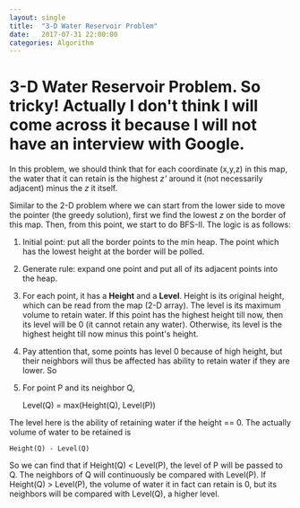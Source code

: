 ```yaml
---
layout: single
title:  "3-D Water Reservoir Problem"
date:   2017-07-31 22:00:00
categories: Algorithm
---
```


# 3-D Water Reservoir Problem. So tricky! Actually I don't think I will come across it because I will not have an interview with Google.

In this problem, we should think that for each coordinate (x,y,z) in this map, the water that it can retain is the highest *z'* around it (not necessarily adjacent) minus the *z* it itself.

Similar to the 2-D problem where we can start from the lower side to move the pointer (the greedy solution), first we find the lowest *z* on the border of this map. Then, from this point, we start to do BFS-II. The logic is as follows:

1.	Initial point: put all the border points to the min heap. The point which has the lowest height at the border will be polled. 

2.	Generate rule: expand one point and put all of its adjacent points into the heap.

3.	For each point, it has a **Height** and a **Level**. Height is its original height, which can be read from the map (2-D array). The level is its maximum volume to retain water. If this point has the highest height till now, then its level will be 0 (it cannot retain any water). Otherwise, its level is the highest height till now minus this point's height.

4.	Pay attention that, some points has level 0 because of high height, but their neighbors will thus be affected has ability to retain water if they are lower. So 

5. For point P and its neighbor Q,

    Level(Q) = max(Height(Q), Level(P))

The level here is the ability of retaining water if the height == 0. The actually volume of water to be retained is

    Height(Q) - Level(Q)

So we can find that if Height(Q) < Level(P), the level of P will be passed to Q. The neighbors of Q will continuously be compared with Level(P). If Height(Q) > Level(P), the volume of water it in fact can retain is 0, but its neighbors will be compared with Level(Q), a higher level.